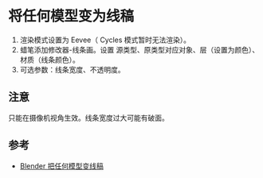 # 将任何模型变为线稿

1. 渲染模式设置为 Eevee（ Cycles 模式暂时无法渲染）。
2. 蜡笔添加修改器-线条画。设置 源类型、原类型对应对象、层（设置为颜色）、材质（线条颜色）。
3. 可选参数：线条宽度、不透明度。



## 注意

只能在摄像机视角生效。线条宽度过大可能有破面。



## 参考

- [Blender 把任何模型变线稿](https://www.bilibili.com/video/BV1DN4y1D7KN)